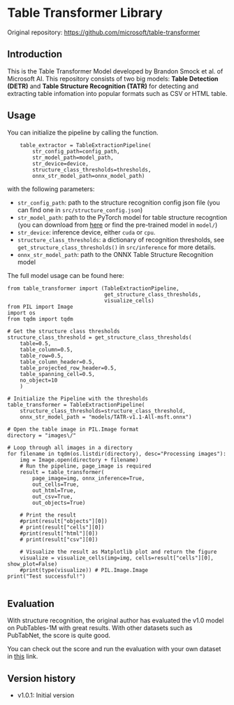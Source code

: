 # Table Transformer Library

Original repository: https://github.com/microsoft/table-transformer

## Introduction
This is the Table Transformer Model developed by Brandon Smock et al. of Microsoft AI. This repository consists of two big models: **Table Detection (DETR)** and **Table Structure Recognition (TATR)** for detecting and extracting table infomation into popular formats such as CSV or HTML table.

## Usage
You can initialize the pipeline by calling the function.

```
    table_extractor = TableExtractionPipeline(
        str_config_path=config_path,
        str_model_path=model_path,
        str_device=device,
        structure_class_thresholds=thresholds,
        onnx_str_model_path=onnx_model_path)
```
with the following parameters:
- `str_config_path`: path to the structure recognition config json file (you can find one in `src/structure_config.json`)
-  `str_model_path`: path to the PyTorch model for table structure recogntion (you can download from [here](https://github.com/microsoft/table-transformer/tree/main#pre-trained-model-weights) or find the pre-trained model in `model/`)
- `str_device`: inference device, either `cuda` or `cpu`.
- `structure_class_thresholds`: a dictionary of recognition thresholds, see `get_structure_class_thresholds()` in `src/inference` for more details.
- `onnx_str_model_path`: path to the ONNX Table Structure Recognition model

The full model usage can be found here:

```
from table_transformer import (TableExtractionPipeline,
                               get_structure_class_thresholds,
                               visualize_cells)
from PIL import Image
import os
from tqdm import tqdm

# Get the structure class thresholds
structure_class_threshold = get_structure_class_thresholds(
    table=0.5,
    table_column=0.5,
    table_row=0.5,
    table_column_header=0.5,
    table_projected_row_header=0.5,
    table_spanning_cell=0.5,
    no_object=10
    )

# Initialize the Pipeline with the thresholds
table_transformer = TableExtractionPipeline(
    structure_class_thresholds=structure_class_threshold,
    onnx_str_model_path = "models/TATR-v1.1-All-msft.onnx")

# Open the table image in PIL.Image format
directory = "images\/"

# Loop through all images in a directory
for filename in tqdm(os.listdir(directory), desc="Processing images"):
    img = Image.open(directory + filename)
    # Run the pipeline, page_image is required
    result = table_transformer(
        page_image=img, onnx_inference=True,
        out_cells=True,
        out_html=True,
        out_csv=True,
        out_objects=True)

    # Print the result
    #print(result["objects"][0])
    # print(result["cells"][0])
    #print(result["html"][0])
    # print(result["csv"][0])

    # Visualize the result as Matplotlib plot and return the figure
    visualize = visualize_cells(img=img, cells=result["cells"][0], show_plot=False)
    #print(type(visualize)) # PIL.Image.Image
print("Test successful!")


```


## Evaluation

With structure recognition, the original author has evaluated the v1.0 model on PubTables-1M with great results. With other datasets such as PubTabNet, the score is quite good.

You can check out the score and run the evaluation with your own dataset in [this](https://colab.research.google.com/drive/1-1yRr9djVi5OxITrSf3iZsg__MNE5hN5?usp=sharing) link.

## Version history
- v1.0.1: Initial version